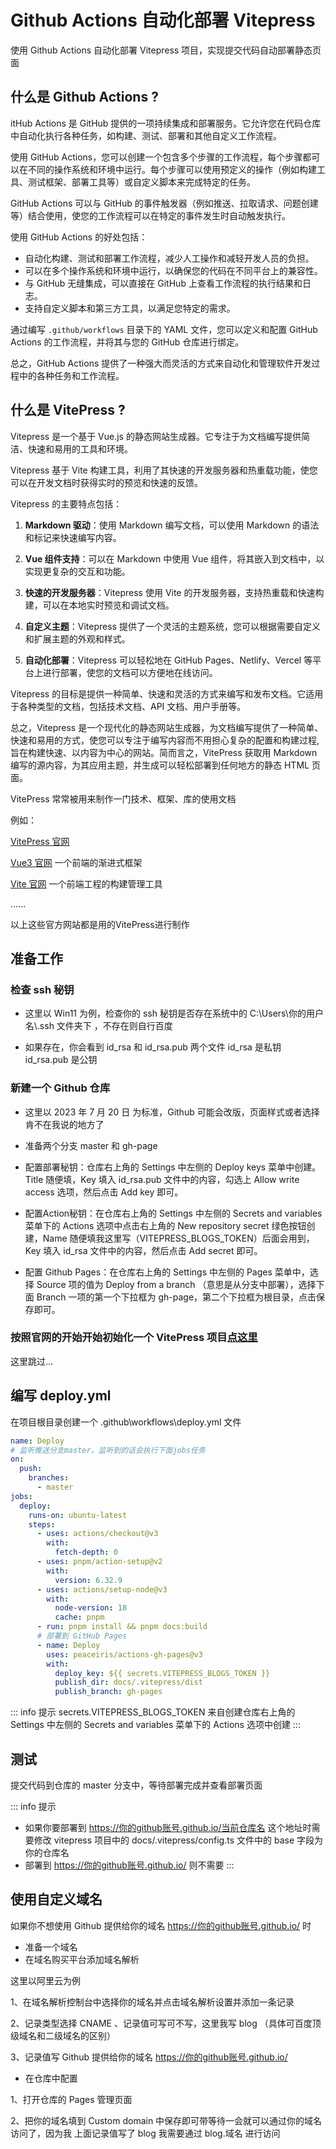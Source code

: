 # Github Actions 自动化部署 Vitepress

使用 Github Actions 自动化部署 Vitepress 项目，实现提交代码自动部署静态页面

## 什么是 Github Actions ?

itHub Actions 是 GitHub 提供的一项持续集成和部署服务。它允许您在代码仓库中自动化执行各种任务，如构建、测试、部署和其他自定义工作流程。

使用 GitHub Actions，您可以创建一个包含多个步骤的工作流程，每个步骤都可以在不同的操作系统和环境中运行。每个步骤可以使用预定义的操作（例如构建工具、测试框架、部署工具等）或自定义脚本来完成特定的任务。

GitHub Actions 可以与 GitHub 的事件触发器（例如推送、拉取请求、问题创建等）结合使用，使您的工作流程可以在特定的事件发生时自动触发执行。

使用 GitHub Actions 的好处包括：

- 自动化构建、测试和部署工作流程，减少人工操作和减轻开发人员的负担。
- 可以在多个操作系统和环境中运行，以确保您的代码在不同平台上的兼容性。
- 与 GitHub 无缝集成，可以直接在 GitHub 上查看工作流程的执行结果和日志。
- 支持自定义脚本和第三方工具，以满足您特定的需求。

通过编写 `.github/workflows` 目录下的 YAML 文件，您可以定义和配置 GitHub Actions 的工作流程，并将其与您的 GitHub 仓库进行绑定。

总之，GitHub Actions 提供了一种强大而灵活的方式来自动化和管理软件开发过程中的各种任务和工作流程。

## 什么是 VitePress ?

Vitepress 是一个基于 Vue.js 的静态网站生成器。它专注于为文档编写提供简洁、快速和易用的工具和环境。

Vitepress 基于 Vite 构建工具，利用了其快速的开发服务器和热重载功能，使您可以在开发文档时获得实时的预览和快速的反馈。

Vitepress 的主要特点包括：

1. **Markdown 驱动**：使用 Markdown 编写文档，可以使用 Markdown 的语法和标记来快速编写内容。

2. **Vue 组件支持**：可以在 Markdown 中使用 Vue 组件，将其嵌入到文档中，以实现更复杂的交互和功能。

3. **快速的开发服务器**：Vitepress 使用 Vite 的开发服务器，支持热重载和快速构建，可以在本地实时预览和调试文档。

4. **自定义主题**：Vitepress 提供了一个灵活的主题系统，您可以根据需要自定义和扩展主题的外观和样式。

5. **自动化部署**：Vitepress 可以轻松地在 GitHub Pages、Netlify、Vercel 等平台上进行部署，使您的文档可以方便地在线访问。

Vitepress 的目标是提供一种简单、快速和灵活的方式来编写和发布文档。它适用于各种类型的文档，包括技术文档、API 文档、用户手册等。

总之，Vitepress 是一个现代化的静态网站生成器，为文档编写提供了一种简单、快速和易用的方式，使您可以专注于编写内容而不用担心复杂的配置和构建过程,旨在构建快速、以内容为中心的网站。简而言之，VitePress 获取用 Markdown 编写的源内容，为其应用主题，并生成可以轻松部署到任何地方的静态 HTML 页面。

VitePress 常常被用来制作一门技术、框架、库的使用文档

例如：

[VitePress 官网](https://vitepress.dev/)

[Vue3 官网](https://cn.vuejs.org/) 一个前端的渐进式框架

[Vite 官网](https://cn.vitejs.dev/) 一个前端工程的构建管理工具

......

以上这些官方网站都是用的VitePress进行制作

## 准备工作

### 检查 ssh 秘钥

- 这里以 Win11 为例，检查你的 ssh 秘钥是否存在系统中的 C:\Users\你的用户名\\.ssh 文件夹下 ，不存在则自行百度

- 如果存在，你会看到 id_rsa 和 id_rsa.pub 两个文件 id_rsa 是私钥 id_rsa.pub 是公钥

### 新建一个 Github 仓库

- 这里以 2023 年 7 月 20 日 为标准，Github 可能会改版，页面样式或者选择肯不在我说的地方了

- 准备两个分支 master 和 gh-page

- 配置部署秘钥：仓库右上角的 Settings 中左侧的 Deploy keys 菜单中创建。Title 随便填，Key 填入 id_rsa.pub 文件中的内容，勾选上 Allow write access 选项，然后点击 Add key 即可。

- 配置Action秘钥：在仓库右上角的 Settings 中左侧的 Secrets and variables 菜单下的 Actions 选项中点击右上角的 New repository secret 绿色按钮创建，Name 随便填我这里写（VITEPRESS_BLOGS_TOKEN）后面会用到，Key 填入 id_rsa 文件中的内容，然后点击 Add secret 即可。

- 配置 Github Pages：在仓库右上角的 Settings 中左侧的 Pages 菜单中，选择 Source 项的值为 Deploy from a branch （意思是从分支中部署），选择下面 Branch 一项的第一个下拉框为 gh-page，第二个下拉框为根目录，点击保存即可。

### 按照官网的开始开始初始化一个 VitePress 项目[点这里](https://vitepress.dev/guide/getting-started#installation)

这里跳过...

## 编写 deploy.yml

在项目根目录创建一个 .github\workflows\deploy.yml 文件
```yml
name: Deploy
# 监听推送分支master，监听到的话会执行下面jobs任务
on:
  push:
    branches:
      - master
jobs:
  deploy:
    runs-on: ubuntu-latest
    steps:
      - uses: actions/checkout@v3
        with:
          fetch-depth: 0
      - uses: pnpm/action-setup@v2
        with:
          version: 6.32.9
      - uses: actions/setup-node@v3
        with:
          node-version: 18
          cache: pnpm
      - run: pnpm install && pnpm docs:build
      # 部署到 GitHub Pages
      - name: Deploy
        uses: peaceiris/actions-gh-pages@v3
        with:
          deploy_key: ${{ secrets.VITEPRESS_BLOGS_TOKEN }}
          publish_dir: docs/.vitepress/dist
          publish_branch: gh-pages
```

::: info 提示
secrets.VITEPRESS_BLOGS_TOKEN 来自创建仓库右上角的 Settings 中左侧的 Secrets and variables 菜单下的 Actions 选项中创建
:::

## 测试

提交代码到仓库的 master 分支中，等待部署完成并查看部署页面

::: info 提示
- 如果你要部署到 https://你的github账号.github.io/当前仓库名 这个地址时需要修改 vitepress 项目中的 docs/.vitepress/config.ts 文件中的 base 字段为你的仓库名
- 部署到 https://你的github账号.github.io/ 则不需要
:::

## 使用自定义域名

如果你不想使用 Github 提供给你的域名 https://你的github账号.github.io/ 时

- 准备一个域名
- 在域名购买平台添加域名解析

这里以阿里云为例

1、在域名解析控制台中选择你的域名并点击域名解析设置并添加一条记录

2、记录类型选择 CNAME 、记录值可写可不写，这里我写 blog （具体可百度顶级域名和二级域名的区别）

3、记录值写 Github 提供给你的域名 https://你的github账号.github.io/

- 在仓库中配置

1、打开仓库的 Pages 管理页面

2、把你的域名填到 Custom domain 中保存即可带等待一会就可以通过你的域名访问了，因为我 上面记录值写了 blog 我需要通过 blog.域名 进行访问